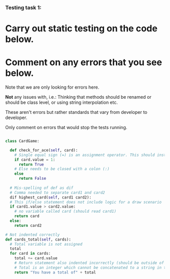 ### Testing task 1:

# Carry out static testing on the code below.
# Comment on any errors that you see below.

Note that we are only looking for errors here.

**Not** any issues with, i.e.: 
Thinking that methods should be renamed or should be class level, or using string interpolation etc.

These aren't errors but rather standards that vary from developer to developer.

Only comment on errors that would stop the tests running.

```python

class CardGame:

  def check_for_ace(self, card):
    # Single equal sign (=) is an assignment operator. This should instead be a double equal sign (==) comparison operator 
    if card.value = 1:
      return True
    # Else needs to be closed with a colon (:)
    else
      return False
   
  # Mis-spelling of def as dif
  # Comma needed to separate card1 and card2
  dif highest_card(self, card1 card2):
  # This if/else statement does not include logic for a draw scenario
  if card1.value > card2.value:
    # no variable called card (should read card1)
    return card
  else:
    return card2

# Not indented correctly
def cards_total(self, cards):
  # Total variable is not assigned
  total
  for card in cards:
    total += card.value
    # Return statement also indented incorrectly (should be outside of loop)
    # Total is an integer which cannot be concatenated to a string in this manner
    return "You have a total of" + total
  
```
